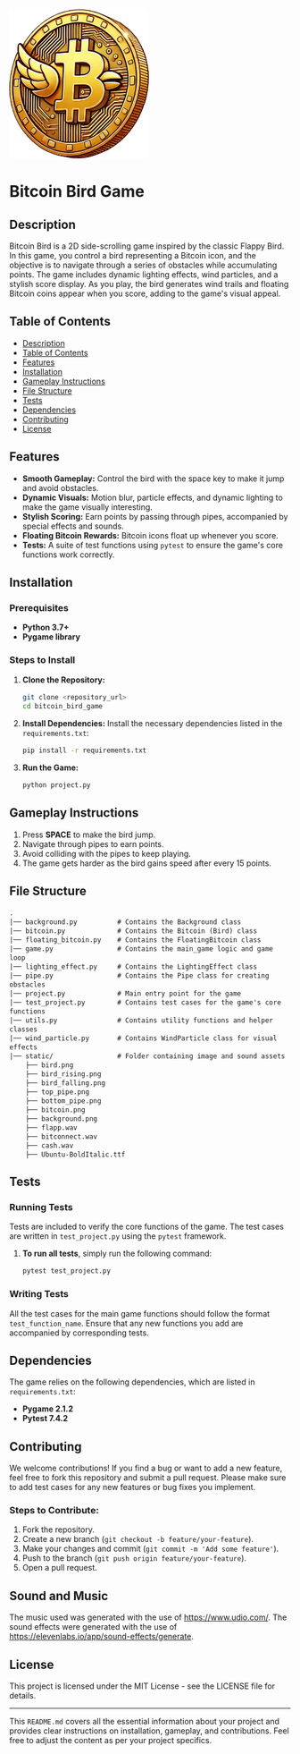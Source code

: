 
<img src="static/bitcoin.png" alt="Gameplay Screenshot" width="250"/>

# Bitcoin Bird Game

## Description

Bitcoin Bird is a 2D side-scrolling game inspired by the classic Flappy Bird. In this game, you control a bird representing a Bitcoin icon, and the objective is to navigate through a series of obstacles while accumulating points. The game includes dynamic lighting effects, wind particles, and a stylish score display. As you play, the bird generates wind trails and floating Bitcoin coins appear when you score, adding to the game's visual appeal.

## Table of Contents
- [Description](#description)
- [Table of Contents](#table-of-contents)
- [Features](#features)
- [Installation](#installation)
- [Gameplay Instructions](#gameplay-instructions)
- [File Structure](#file-structure)
- [Tests](#tests)
- [Dependencies](#dependencies)
- [Contributing](#contributing)
- [License](#license)

## Features

- **Smooth Gameplay:** Control the bird with the space key to make it jump and avoid obstacles.
- **Dynamic Visuals:** Motion blur, particle effects, and dynamic lighting to make the game visually interesting.
- **Stylish Scoring:** Earn points by passing through pipes, accompanied by special effects and sounds.
- **Floating Bitcoin Rewards:** Bitcoin icons float up whenever you score.
- **Tests:** A suite of test functions using `pytest` to ensure the game's core functions work correctly.

## Installation

### Prerequisites
- **Python 3.7+**
- **Pygame library**

### Steps to Install

1. **Clone the Repository:**
   ```bash
   git clone <repository_url>
   cd bitcoin_bird_game
   ```

2. **Install Dependencies:**
   Install the necessary dependencies listed in the `requirements.txt`:
   ```bash
   pip install -r requirements.txt
   ```

3. **Run the Game:**
   ```bash
   python project.py
   ```

## Gameplay Instructions

1. Press **SPACE** to make the bird jump.
2. Navigate through pipes to earn points.
3. Avoid colliding with the pipes to keep playing.
4. The game gets harder as the bird gains speed after every 15 points.

## File Structure

```
.
|── background.py          # Contains the Background class
|── bitcoin.py             # Contains the Bitcoin (Bird) class
|── floating_bitcoin.py    # Contains the FloatingBitcoin class
|── game.py                # Contains the main_game logic and game loop
|── lighting_effect.py     # Contains the LightingEffect class
|── pipe.py                # Contains the Pipe class for creating obstacles
|── project.py             # Main entry point for the game
|── test_project.py        # Contains test cases for the game's core functions
|── utils.py               # Contains utility functions and helper classes
|── wind_particle.py       # Contains WindParticle class for visual effects
|── static/                # Folder containing image and sound assets
    ├── bird.png
    ├── bird_rising.png
    ├── bird_falling.png
    ├── top_pipe.png
    ├── bottom_pipe.png
    ├── bitcoin.png
    ├── background.png
    ├── flapp.wav
    ├── bitconnect.wav
    ├── cash.wav
    ├── Ubuntu-BoldItalic.ttf
```

## Tests

### Running Tests
Tests are included to verify the core functions of the game. The test cases are written in `test_project.py` using the `pytest` framework.

1. **To run all tests**, simply run the following command:
   ```bash
   pytest test_project.py
   ```

### Writing Tests
All the test cases for the main game functions should follow the format `test_function_name`. Ensure that any new functions you add are accompanied by corresponding tests.

## Dependencies

The game relies on the following dependencies, which are listed in `requirements.txt`:

- **Pygame 2.1.2**
- **Pytest 7.4.2**

## Contributing

We welcome contributions! If you find a bug or want to add a new feature, feel free to fork this repository and submit a pull request. Please make sure to add test cases for any new features or bug fixes you implement.

### Steps to Contribute:
1. Fork the repository.
2. Create a new branch (`git checkout -b feature/your-feature`).
3. Make your changes and commit (`git commit -m 'Add some feature'`).
4. Push to the branch (`git push origin feature/your-feature`).
5. Open a pull request.

## Sound and Music
The music used was generated with the use of https://www.udio.com/.
The sound effects were generated with the use of https://elevenlabs.io/app/sound-effects/generate.

## License

This project is licensed under the MIT License - see the LICENSE file for details.

---

This `README.md` covers all the essential information about your project and provides clear instructions on installation, gameplay, and contributions. Feel free to adjust the content as per your project specifics.